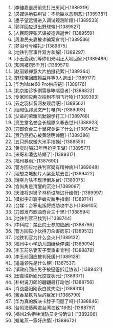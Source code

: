 
1. [李维嘉退房前先打扫房间]-[1389319]
1. [央媒评地铁判官：不能靠以恶制恶]-[1389387]
1. [墨子望远镜进入调试观测阶段]-[1389533]
1. [郭洋回应退出野球帝]-[1389527]
1. [人民网评张艺谋被造谣逝世]-[1389559]
1. [周渝民夫妻被诈骗案宣判]-[1389536]
1. [梦泪兮兮婚礼]-[1389875]
1. [地铁判官事件双方和解]-[1389297]
1. [小玉壶我们等你们光明正大地回家]-[1389489]
1. [知网被罚5千万]-[1389571]
1. [赵丽颖禅意大片拍摄花絮]-[1389364]
1. [野球帝回应赖益烨等9人退出]-[1389177]
1. [华为Mate60 Pro供应链]-[1389176]
1. [北京接诊多例雷暴哮喘患者]-[1388822]
1. [专家回应两次拍到不明飞行物]-[1389393]
1. [云之羽抖音网友观后感]-[1389562]
1. [缅甸佤邦发文严打电诈]-[1389093]
1. [父辈的荣耀凤勤辍学打工]-[1389768]
1. [资生堂名誉会长福原义春去世]-[1388923]
1. [刀郎奇台三十里究竟讲了什么]-[1389452]
1. [贾乃亮担心被黄晓明帅醒]-[1389386]
1. [五只蚂蚁搬大米手指操]-[1388556]
1. [黄奕时隔23年再扮李玉湖]-[1389577]
1. [米哥和潘达结婚了]-[1389317]
1. [福州暴雨]-[1387690]
1. [警方回应地铁判官疑有精神病]-[1389648]
1. [理想之城制片人梁亚斌去世]-[1389422]
1. [瑞幸为啥不现场倒茅台]-[1389075]
1. [宫尚角是清醒的沉沦]-[1389067]
1. [天津将对狮子林桥设施进行维修]-[1389997]
1. [模拟宇宙寰宇蝗灾新手指南]-[1389714]
1. [台媒：台积电叛将或助攻中芯]-[1389105]
1. [刀郎发布歌曲奇台三十里]-[1388594]
1. [地铁判官已找到]-[1388744]
1. [中科院：禁止院士参加应酬]-[1388786]
1. [警方回应小伙持刀杀害房东]-[1389512]
1. [地铁判官为什么会火]-[1389132]
1. [福州中小学幼儿园继续停课]-[1389094]
1. [李玉前杀妻灭子案重审宣判]-[1388878]
1. [李玉前回应被判死缓]-[1389128]
1. [遥遥领先是什么梗]-[1387537]
1. [镇政府回应男子被逼签拆迁协议]-[1389421]
1. [田嘉瑞新剧兄控变状元]-[1389371]
1. [朴树说刀郎的翩翩最打动他]-[1388756]
1. [肖战盛阳刚表白就失恋]-[1389310]
1. [酱香拿铁背后的赢家]-[1388790]
1. [华为真的解决卡脖子问题了吗]-[1388846]
1. [台风海葵两进台湾岛致116伤]-[1388797]
1. [福州2名牺牲消防员身份确认]-[1389206]
1. [蜡笔燕一家好热情]-[1388672]